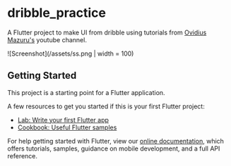 # dribble_practice

A Flutter project to make UI from dribble using tutorials from [Ovidius Mazuru's](https://www.youtube.com/channel/UCJW25d8mW8ciz0DQC-5XNsQ/videos) youtube channel.

![Screenshot](/assets/ss.png | width = 100)

## Getting Started

This project is a starting point for a Flutter application.

A few resources to get you started if this is your first Flutter project:

- [Lab: Write your first Flutter app](https://flutter.dev/docs/get-started/codelab)
- [Cookbook: Useful Flutter samples](https://flutter.dev/docs/cookbook)

For help getting started with Flutter, view our
[online documentation](https://flutter.dev/docs), which offers tutorials,
samples, guidance on mobile development, and a full API reference.
